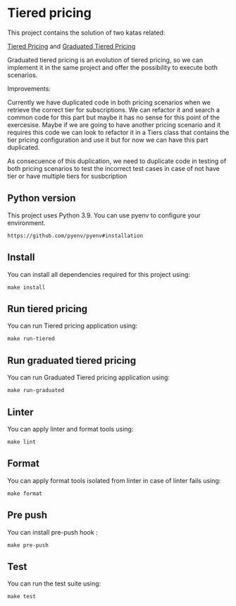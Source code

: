 # Tiered pricing

This project contains the solution of two katas related:

[Tiered Pricing](./definitions/TIERED_PRICING.md) and 
[Graduated Tiered Pricing](./definitions/GRADUATED_TIERED_PRICING.md)

Graduated tiered pricing is an evolution of tiered pricing, so we can implement it in the same
project and offer the possibility to execute both scenarios.

Improvements:

Currently we have duplicated code in both pricing scenarios when we retrieve the correct tier for subscriptions. We can refactor it and search a common code for this part but maybe it has no sense for this point of the exercesise. 
Maybe if we are going to have another pricing scenario and it requires this code we can look to refactor it in a Tiers class that contains the tier pricing configuration and use it but for now we can have this part duplicated.

As consecuence of this duplication, we need to duplicate code in testing of both pricing scenarios to test the incorrect test cases in case of not have tier or have multiple tiers for susbcription 

## Python version

This project uses Python 3.9. You can use pyenv to configure your environment.

```
https://github.com/pyenv/pyenv#installation
```

## Install
You can install all dependencies required for this project using:
````shell
make install
````

## Run tiered pricing
You can run Tiered pricing application using:
```shell
make run-tiered
```
## Run graduated tiered pricing
You can run Graduated Tiered pricing application using:
```shell
make run-graduated
```

## Linter
You can apply linter and format tools using:
````shell
make lint
````

## Format
You can apply format tools isolated from linter in case of linter fails using:
````shell
make format
````

## Pre push
You can install pre-push hook :
````shell
make pre-push
````

## Test
You can run the test suite using:
````shell
make test
````
